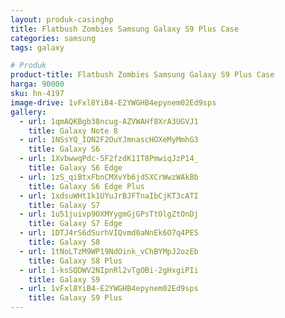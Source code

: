 ```yaml
---
layout: produk-casinghp
title: Flatbush Zombies Samsung Galaxy S9 Plus Case
categories: samsung
tags: galaxy

# Produk
product-title: Flatbush Zombies Samsung Galaxy S9 Plus Case
harga: 90000
sku: hn-4197
image-drive: 1vFxl8YiB4-E2YWGHB4epynem02Ed9sps
gallery:
  - url: 1qmAQKBgb38ncug-AZVWAHf8XrA3UGVJ1
    title: Galaxy Note 8
  - url: 1NSsYQ_ION2F2OuYJmnascHOXeMyMmhG3
    title: Galaxy S6
  - url: 1XvbwwqPdc-5F2fzdK11T8PmwiqJzP14_
    title: Galaxy S6 Edge
  - url: 1zS_qiBtxFbnCMXvYb6jdSXCrWwzWAkBb
    title: Galaxy S6 Edge Plus
  - url: 1xdsuWHt1k1UYuJrBJFTnaIbCjKT3cATI
    title: Galaxy S7
  - url: 1u51juivp9OXMYygmGjGPsTtOlgZtOnDj
    title: Galaxy S7 Edge
  - url: 1DTJ4rS6dSurhVIQvmd0aNnEk6O7q4PES
    title: Galaxy S8
  - url: 1tNoLTzM9WP19NdOink_vChBYMpJ2ozEb
    title: Galaxy S8 Plus
  - url: 1-ksSQDWV2NIpnRl2vTgOBi-2gHxgiPIi
    title: Galaxy S9
  - url: 1vFxl8YiB4-E2YWGHB4epynem02Ed9sps
    title: Galaxy S9 Plus
---
```

